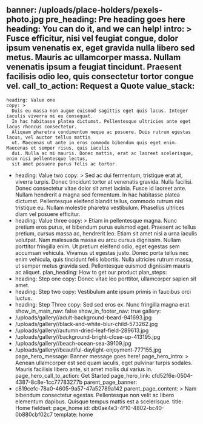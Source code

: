 banner: /uploads/place-holders/pexels-photo.jpg
pre_heading: Pre heading goes here
heading: You can do it, and we can help!
intro: >
  Fusce efficitur, nisi vel feugiat congue, dolor ipsum venenatis ex, eget gravida nulla libero sed
  metus. Mauris ac ullamcorper massa. Nullam venenatis ipsum a feugiat tincidunt. Praesent facilisis
  odio leo, quis consectetur tortor congue vel.
call_to_action: Request a Quote
value_stack:
  -
    heading: Value one
    copy: >
      Duis eu massa non augue euismod sagittis eget quis lacus. Integer iaculis viverra mi eu consequat.
      In hac habitasse platea dictumst. Pellentesque ultricies ante eget lacus rhoncus consectetur.
      Aliquam pharetra condimentum neque ac posuere. Duis rutrum egestas lacus, vel auctor tellus mattis
      ut. Maecenas ut ante in eros commodo bibendum quis eget enim. Maecenas et semper risus, quis iaculis
      dui. Nulla ac mi mauris. Donec mattis, erat ac laoreet scelerisque, enim nisi pellentesque lectus,
      sit amet posuere purus felis ac tortor.
  -
    heading: Value two
    copy: >
      Sed ac dui fermentum, tristique erat at, viverra turpis. Donec tincidunt tortor at venenatis
      gravida. Nulla facilisi. Donec consectetur vitae dolor sit amet lacinia. Fusce id laoreet ante.
      Nullam hendrerit a magna sed fermentum. In hac habitasse platea dictumst. Pellentesque eleifend
      blandit tellus, commodo rutrum nisi tristique eu. Nullam molestie pharetra vestibulum. Phasellus
      ultrices diam vel posuere efficitur.
  -
    heading: Value three
    copy: >
      Etiam in pellentesque magna. Nunc pretium eros purus, et bibendum purus euismod eget. Praesent ac
      tellus pretium, cursus massa ac, hendrerit leo. Etiam sit amet nisi a urna iaculis volutpat. Nam
      malesuada massa eu arcu cursus dignissim. Nullam porttitor fringilla enim. Ut pretium eleifend odio,
      eget egestas sem accumsan vehicula. Vivamus ut egestas justo. Donec porta tellus nec enim vehicula,
      quis tincidunt felis lobortis. Nulla ultricies rutrum massa, ut semper metus gravida sed.
      Pellentesque euismod dignissim mauris ac aliquet.
plan_heading: How to get our product
plan_steps:
  -
    heading: Step one
    copy: Donec vitae leo porttitor, ullamcorper sapien sit amet.
  -
    heading: Step two
    copy: Vestibulum ante ipsum primis in faucibus orci luctus.
  -
    heading: Step Three
    copy: Sed sed eros ex. Nunc fringilla magna erat.
show_in_main_nav: false
show_in_footer_nav: true
gallery:
  - /uploads/gallery//adult-background-beard-941693.jpg
  - /uploads/gallery//black-and-white-blur-child-573262.jpg
  - /uploads/gallery//autumn-dried-leaf-field-289613.jpg
  - /uploads/gallery//background-bright-close-up-413195.jpg
  - /uploads/gallery//beach-ocean-sea-39109.jpg
  - /uploads/gallery//beautiful-daylight-enjoyment-777155.jpg
page_hero_message: Banner message goes here!
page_hero_intro: >
  Aenean ullamcorper est sed quam iaculis, eget pulvinar turpis sodales. Mauris facilisis libero ante,
  sit amet mollis dui varius in.
page_hero_call_to_action: Get Started
page_hero_link: cfd52f6e-0504-4387-8c8e-1cc77783277b
parent_page_banner:
  - c819cefc-78a0-4605-9a57-47a52789a142
parent_page_content: >
  Nam bibendum consectetur egestas. Pellentesque non velit ac libero elementum dapibus. Quisque tempus
  mattis est a scelerisque.
title: Home
fieldset: page_home
id: db0ae4e3-4f10-4802-bc40-0b880cbf02c7
template: home